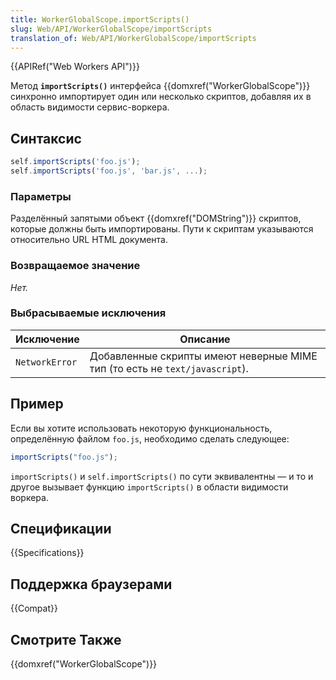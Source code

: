 ```yaml
---
title: WorkerGlobalScope.importScripts()
slug: Web/API/WorkerGlobalScope/importScripts
translation_of: Web/API/WorkerGlobalScope/importScripts
---
```


{{APIRef("Web Workers API")}}

Метод **`importScripts()`** интерфейса {{domxref("WorkerGlobalScope")}} синхронно импортирует один или несколько скриптов, добавляя их в область видимости сервис-воркера.

## Синтаксис

```js
self.importScripts('foo.js');
self.importScripts('foo.js', 'bar.js', ...);
```

### Параметры

Разделённый запятыми объект {{domxref("DOMString")}} скриптов, которые должны быть импортированы. Пути к скриптам указываются относительно URL HTML документа.

### Возвращаемое значение

_Нет._

### Выбрасываемые исключения

| Исключение     | Описание                                                                    |
| -------------- | --------------------------------------------------------------------------- |
| `NetworkError` | Добавленные скрипты имеют неверные MIME тип (то есть не `text/javascript`). |

## Пример

Если вы хотите использовать некоторую функциональность, определённую файлом `foo.js`, необходимо сделать следующее:

```js
importScripts("foo.js");
```

`importScripts()` и `self.importScripts()` по сути эквивалентны — и то и другое вызывает функцию `importScripts()` в области видимости воркера.

## Спецификации

{{Specifications}}

## Поддержка браузерами

{{Compat}}

## Смотрите Также

{{domxref("WorkerGlobalScope")}}
